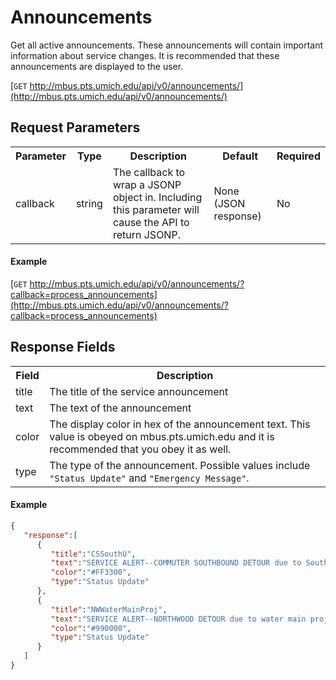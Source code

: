 # Announcements

Get all active announcements. These announcements will contain important information about service changes. It is recommended that these announcements are displayed to the user.

[`GET` http://mbus.pts.umich.edu/api/v0/announcements/](http://mbus.pts.umich.edu/api/v0/announcements/)

## Request Parameters

<table>
<th>Parameter</th>
<th>Type</th>
<th>Description</th>
<th>Default</th>
<th>Required</th>
<tr>
<td>callback</td>
<td>string</td>
<td>The callback to wrap a JSONP object in. Including this parameter will cause the API to return JSONP.</td>
<td>None (JSON response)</td>
<td>No</td>
</tr>
</table>

#### Example

[`GET` http://mbus.pts.umich.edu/api/v0/announcements/?callback=process_announcements](http://mbus.pts.umich.edu/api/v0/announcements/?callback=process_announcements)

## Response Fields

<table>
<th>Field</th>
<th>Description</th>
<tr>
<td>title</td>
<td>The title of the service announcement</td>
</tr>
<tr>
<td>text</td>
<td>The text of the announcement</td>
</tr>
<tr>
<td>color</td>
<td>The display color in hex of the announcement text. This value is obeyed on mbus.pts.umich.edu and it is recommended that you obey it as well.</td>
</tr>
<tr>
<td>type</td>
<td>The type of the announcement. Possible values include <code>"Status Update"</code> and <code>"Emergency Message"</code>.</td>
</tr>
</table>


#### Example

```json
{
   "response":[
      {
         "title":"CSSouthU",
         "text":"SERVICE ALERT--COMMUTER SOUTHBOUND DETOUR due to South University Ave. reconstruction. NO SERVICE TO: Art Museum stop.  TEMPORARY STOP: Located near Hutchins Hall on north side of Monroe St., east of State St.  EFFECTIVE UNTIL: 23-Aug-13. ",
         "color":"#FF3300",
         "type":"Status Update"
      },
      {
         "title":"NWWaterMainProj",
         "text":"SERVICE ALERT--NORTHWOOD DETOUR due to water main project. NO SERVICE TO: Cram Circle* or Bishop St.** stops.  SUBSTITUTE and TEMPORARY STOP: Located near Cram Circle on Hubbard St.* and near Bishop St. on Beal Ave**.  EFFECTIVE UNTIL: 20-Aug-13.",
         "color":"#990000",
         "type":"Status Update"
      }
   ]
}
```
